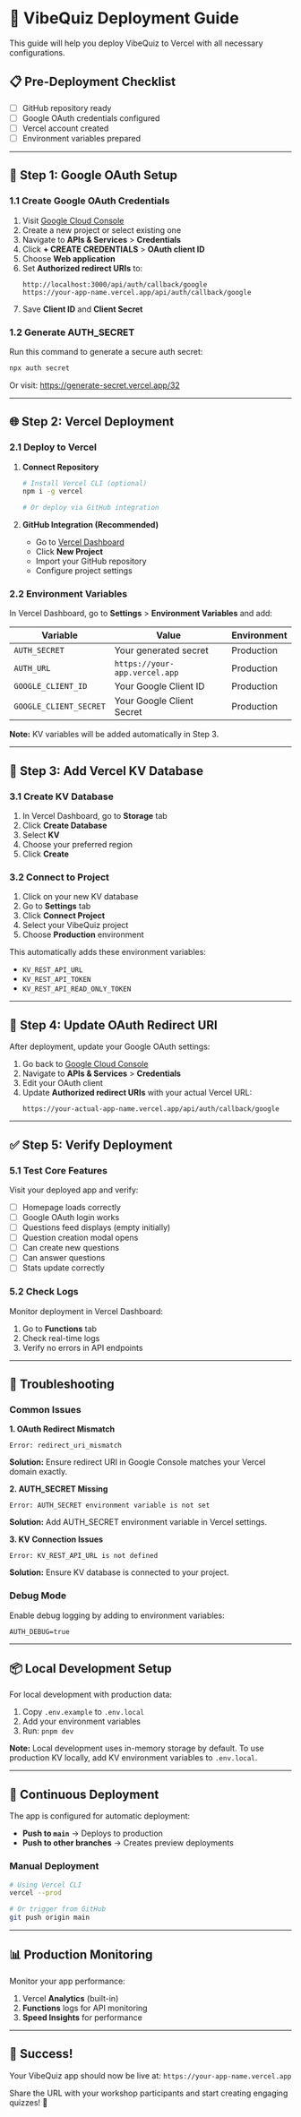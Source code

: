 # 🚀 VibeQuiz Deployment Guide

This guide will help you deploy VibeQuiz to Vercel with all necessary configurations.

## 📋 Pre-Deployment Checklist

- [ ] GitHub repository ready
- [ ] Google OAuth credentials configured
- [ ] Vercel account created
- [ ] Environment variables prepared

---

## 🔧 Step 1: Google OAuth Setup

### 1.1 Create Google OAuth Credentials

1. Visit [Google Cloud Console](https://console.cloud.google.com/)
2. Create a new project or select existing one
3. Navigate to **APIs & Services** > **Credentials**
4. Click **+ CREATE CREDENTIALS** > **OAuth client ID**
5. Choose **Web application**
6. Set **Authorized redirect URIs** to:
   ```
   http://localhost:3000/api/auth/callback/google
   https://your-app-name.vercel.app/api/auth/callback/google
   ```
7. Save **Client ID** and **Client Secret**

### 1.2 Generate AUTH_SECRET

Run this command to generate a secure auth secret:
```bash
npx auth secret
```

Or visit: https://generate-secret.vercel.app/32

---

## 🌐 Step 2: Vercel Deployment

### 2.1 Deploy to Vercel

1. **Connect Repository**
   ```bash
   # Install Vercel CLI (optional)
   npm i -g vercel
   
   # Or deploy via GitHub integration
   ```

2. **GitHub Integration (Recommended)**
   - Go to [Vercel Dashboard](https://vercel.com/dashboard)
   - Click **New Project**
   - Import your GitHub repository
   - Configure project settings

### 2.2 Environment Variables

In Vercel Dashboard, go to **Settings** > **Environment Variables** and add:

| Variable | Value | Environment |
|----------|-------|-------------|
| `AUTH_SECRET` | Your generated secret | Production |
| `AUTH_URL` | `https://your-app.vercel.app` | Production |
| `GOOGLE_CLIENT_ID` | Your Google Client ID | Production |
| `GOOGLE_CLIENT_SECRET` | Your Google Client Secret | Production |

**Note:** KV variables will be added automatically in Step 3.

---

## 💾 Step 3: Add Vercel KV Database

### 3.1 Create KV Database

1. In Vercel Dashboard, go to **Storage** tab
2. Click **Create Database**
3. Select **KV**
4. Choose your preferred region
5. Click **Create**

### 3.2 Connect to Project

1. Click on your new KV database
2. Go to **Settings** tab
3. Click **Connect Project**
4. Select your VibeQuiz project
5. Choose **Production** environment

This automatically adds these environment variables:
- `KV_REST_API_URL`
- `KV_REST_API_TOKEN`
- `KV_REST_API_READ_ONLY_TOKEN`

---

## 🔄 Step 4: Update OAuth Redirect URI

After deployment, update your Google OAuth settings:

1. Go back to [Google Cloud Console](https://console.cloud.google.com/)
2. Navigate to **APIs & Services** > **Credentials**
3. Edit your OAuth client
4. Update **Authorized redirect URIs** with your actual Vercel URL:
   ```
   https://your-actual-app-name.vercel.app/api/auth/callback/google
   ```

---

## ✅ Step 5: Verify Deployment

### 5.1 Test Core Features

Visit your deployed app and verify:

- [ ] Homepage loads correctly
- [ ] Google OAuth login works
- [ ] Questions feed displays (empty initially)
- [ ] Question creation modal opens
- [ ] Can create new questions
- [ ] Can answer questions
- [ ] Stats update correctly

### 5.2 Check Logs

Monitor deployment in Vercel Dashboard:
1. Go to **Functions** tab
2. Check real-time logs
3. Verify no errors in API endpoints

---

## 🐛 Troubleshooting

### Common Issues

**1. OAuth Redirect Mismatch**
```
Error: redirect_uri_mismatch
```
**Solution:** Ensure redirect URI in Google Console matches your Vercel domain exactly.

**2. AUTH_SECRET Missing**
```
Error: AUTH_SECRET environment variable is not set
```
**Solution:** Add AUTH_SECRET environment variable in Vercel settings.

**3. KV Connection Issues**
```
Error: KV_REST_API_URL is not defined
```
**Solution:** Ensure KV database is connected to your project.

### Debug Mode

Enable debug logging by adding to environment variables:
```
AUTH_DEBUG=true
```

---

## 📦 Local Development Setup

For local development with production data:

1. Copy `.env.example` to `.env.local`
2. Add your environment variables
3. Run: `pnpm dev`

**Note:** Local development uses in-memory storage by default. To use production KV locally, add KV environment variables to `.env.local`.

---

## 🔄 Continuous Deployment

The app is configured for automatic deployment:
- **Push to `main`** → Deploys to production
- **Push to other branches** → Creates preview deployments

### Manual Deployment

```bash
# Using Vercel CLI
vercel --prod

# Or trigger from GitHub
git push origin main
```

---

## 📊 Production Monitoring

Monitor your app performance:
1. Vercel **Analytics** (built-in)
2. **Functions** logs for API monitoring
3. **Speed Insights** for performance

---

## 🎉 Success!

Your VibeQuiz app should now be live at: `https://your-app-name.vercel.app`

Share the URL with your workshop participants and start creating engaging quizzes! 🚀 
